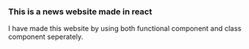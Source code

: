 ### This is a news website made in react
I have made this website by using both functional component and class component seperately.
